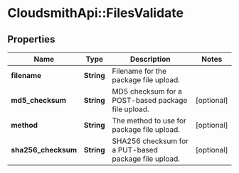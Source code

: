 # CloudsmithApi::FilesValidate

## Properties
Name | Type | Description | Notes
------------ | ------------- | ------------- | -------------
**filename** | **String** | Filename for the package file upload. | 
**md5_checksum** | **String** | MD5 checksum for a POST-based package file upload. | [optional] 
**method** | **String** | The method to use for package file upload. | [optional] 
**sha256_checksum** | **String** | SHA256 checksum for a PUT-based package file upload. | [optional] 



